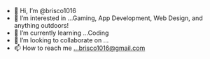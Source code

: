 - 👋 Hi, I’m @brisco1016    
- 👀 I’m interested in ...Gaming, App Development, Web Design, and anything outdoors!
- 🌱 I’m currently learning ...Coding
- 💞️ I’m looking to collaborate on ...
- 📫 How to reach me ...brisco1016@gmail.com

<!---
brisco1016/brisco1016 is a ✨ special ✨ repository because its `README.md` (this file) appears on your GitHub profile.
You can click the Preview link to take a look at your changes.
--->
